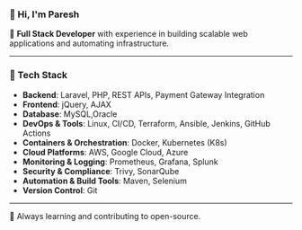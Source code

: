 ### 👋 Hi, I'm Paresh

🚀 **Full Stack Developer** with experience in building scalable web applications and automating infrastructure.

---

### 🔧 Tech Stack

- **Backend**: Laravel, PHP, REST APIs, Payment Gateway Integration  
- **Frontend**: jQuery, AJAX  
- **Database**: MySQL,Oracle  
- **DevOps & Tools**: Linux, CI/CD, Terraform, Ansible, Jenkins, GitHub Actions  
- **Containers & Orchestration**: Docker, Kubernetes (K8s)  
- **Cloud Platforms**: AWS, Google Cloud, Azure  
- **Monitoring & Logging**: Prometheus, Grafana, Splunk  
- **Security & Compliance**: Trivy, SonarQube  
- **Automation & Build Tools**: Maven, Selenium  
- **Version Control**: Git  

---

🌱 Always learning and contributing to open-source.
